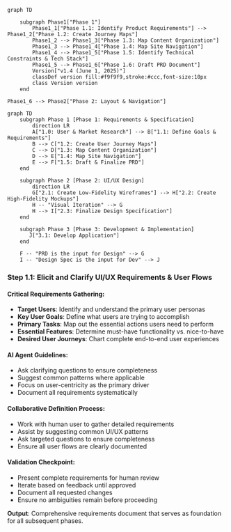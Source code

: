 ```mermaid
graph TD
    
    subgraph Phase1["Phase 1"]
        Phase1_1["Phase 1.1: Identify Product Requirements"] --> Phase1_2["Phase 1.2: Create Journey Maps"]
        Phase1_2 --> Phase1_3["Phase 1.3: Map Content Organization"]
        Phase1_3 --> Phase1_4["Phase 1.4: Map Site Navigation"]
        Phase1_4 --> Phase1_5["Phase 1.5: Identify Technical Constraints & Tech Stack"]
        Phase1_5 --> Phase1_6["Phase 1.6: Draft PRD Document"]
        Version["v1.4 (June 1, 2025)"]
        classDef version fill:#f9f9f9,stroke:#ccc,font-size:10px
        class Version version
    end

Phase1_6 --> Phase2["Phase 2: Layout & Navigation"]
```

```mermaid
graph TD
    subgraph Phase 1 [Phase 1: Requirements & Specification]
        direction LR
        A["1.0: User & Market Research"] --> B["1.1: Define Goals & Requirements"]
        B --> C["1.2: Create User Journey Maps"]
        C --> D["1.3: Map Content Organization"]
        D --> E["1.4: Map Site Navigation"]
        E --> F["1.5: Draft & Finalize PRD"]
    end

    subgraph Phase 2 [Phase 2: UI/UX Design]
        direction LR
        G["2.1: Create Low-Fidelity Wireframes"] --> H["2.2: Create High-Fidelity Mockups"]
        H -- "Visual Iteration" --> G
        H --> I["2.3: Finalize Design Specification"]
    end

    subgraph Phase 3 [Phase 3: Development & Implementation]
       J["3.1: Develop Application"]
    end

    F -- "PRD is the input for Design" --> G
    I -- "Design Spec is the input for Dev" --> J
```


### Step 1.1: Elicit and Clarify UI/UX Requirements & User Flows

#### Critical Requirements Gathering:
*   **Target Users**: Identify and understand the primary user personas
*   **Key User Goals**: Define what users are trying to accomplish
*   **Primary Tasks**: Map out the essential actions users need to perform
*   **Essential Features**: Determine must-have functionality vs. nice-to-have
*   **Desired User Journeys**: Chart complete end-to-end user experiences

#### AI Agent Guidelines:
*   Ask clarifying questions to ensure completeness
*   Suggest common patterns where applicable
*   Focus on user-centricity as the primary driver
*   Document all requirements systematically

#### Collaborative Definition Process:
*   Work with human user to gather detailed requirements
*   Assist by suggesting common UI/UX patterns
*   Ask targeted questions to ensure completeness
*   Ensure all user flows are clearly documented

#### Validation Checkpoint:
*   Present complete requirements for human review
*   Iterate based on feedback until approved
*   Document all requested changes
*   Ensure no ambiguities remain before proceeding

**Output**: Comprehensive requirements document that serves as foundation for all subsequent phases.
